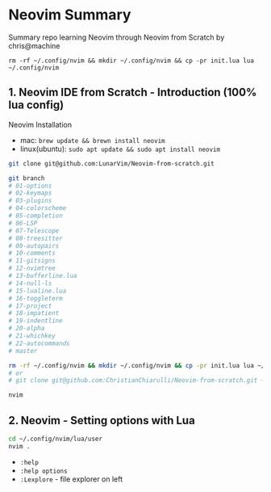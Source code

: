 # Neovim Summary

Summary repo learning Neovim through Neovim from Scratch by chris@machine

`rm -rf ~/.config/nvim && mkdir ~/.config/nvim && cp -pr init.lua lua ~/.config/nvim`

## 1. Neovim IDE from Scratch - Introduction (100% lua config)

Neovim Installation

- mac: `brew update && brewn install neovim`
- linux(ubuntu): `sudo apt update && sudo apt install neovim`

```sh
git clone git@github.com:LunarVim/Neovim-from-scratch.git

git branch
# 01-options
# 02-keymaps
# 03-plugins
# 04-colorscheme
# 05-completion
# 06-LSP
# 07-Telescope
# 08-treesitter
# 09-autopairs
# 10-comments
# 11-gitsigns
# 12-nvimtree
# 13-bufferline.lua
# 14-null-ls
# 15-lualine.lua
# 16-toggleterm
# 17-project
# 18-impatient
# 19-indentline
# 20-alpha
# 21-whichkey
# 22-autocommands
# master

rm -rf ~/.config/nvim && mkdir ~/.config/nvim && cp -pr init.lua lua ~/.config/nvim
# or
# git clone git@github.com:ChristianChiarulli/Neovim-from-scratch.git ~/.config/nvim
```

```sh
nvim
```

## 2. Neovim - Setting options with Lua

```sh
cd ~/.config/nvim/lua/user
nvim .
```

- `:help`
- `:help options`
- `:Lexplore` - file explorer on left
